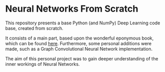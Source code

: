 # Neural Networks From Scratch

This repository presents a base Python (and NumPy) Deep Learning code base, created from scratch.

It consists of a main part, based upon the wonderful eponymous book, which can be found [here](https://nnfs.io/ "NNFS"). 
Furthermore, some personal additions were made, such as a Graph Convolutional Neural Network implementation.

The aim of this personal project was to gain deeper understanding of the inner workings of Neural Networks.
